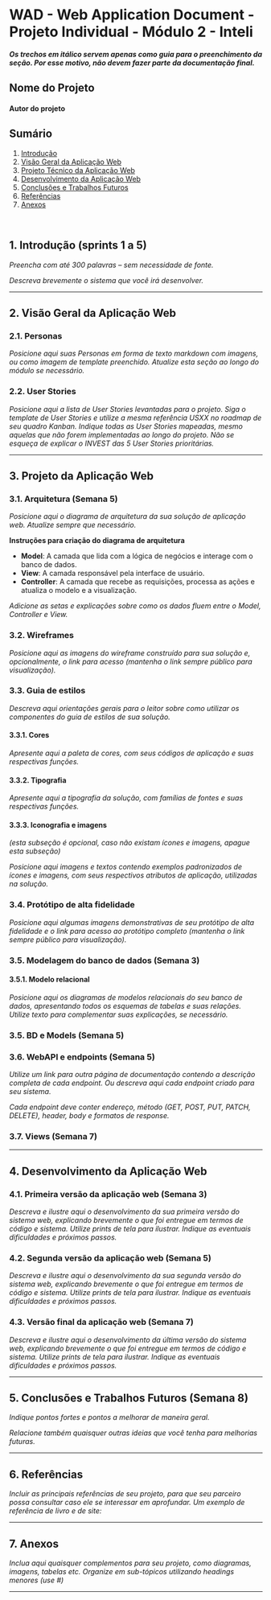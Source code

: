 # WAD - Web Application Document - Projeto Individual - Módulo 2 - Inteli

**_Os trechos em itálico servem apenas como guia para o preenchimento da seção. Por esse motivo, não devem fazer parte da documentação final._**

## Nome do Projeto

#### Autor do projeto

## Sumário

1. [Introdução](#c1)  
2. [Visão Geral da Aplicação Web](#c2)  
3. [Projeto Técnico da Aplicação Web](#c3)  
4. [Desenvolvimento da Aplicação Web](#c4)  
5. [Conclusões e Trabalhos Futuros](#c7)  
6. [Referências](#c8)  
7. [Anexos](#c9)

<br>

## <a name="c1"></a>1. Introdução (sprints 1 a 5)

*Preencha com até 300 palavras – sem necessidade de fonte.*

*Descreva brevemente o sistema que você irá desenvolver.*

---

## <a name="c2"></a>2. Visão Geral da Aplicação Web

### 2.1. Personas

*Posicione aqui suas Personas em forma de texto markdown com imagens, ou como imagem de template preenchido. Atualize esta seção ao longo do módulo se necessário.*

### 2.2. User Stories

*Posicione aqui a lista de User Stories levantadas para o projeto. Siga o template de User Stories e utilize a mesma referência USXX no roadmap de seu quadro Kanban. Indique todas as User Stories mapeadas, mesmo aquelas que não forem implementadas ao longo do projeto. Não se esqueça de explicar o INVEST das 5 User Stories prioritárias.*

---

## <a name="c3"></a>3. Projeto da Aplicação Web

### 3.1. Arquitetura (Semana 5)

*Posicione aqui o diagrama de arquitetura da sua solução de aplicação web. Atualize sempre que necessário.*

**Instruções para criação do diagrama de arquitetura**  
- **Model**: A camada que lida com a lógica de negócios e interage com o banco de dados.
- **View**: A camada responsável pela interface de usuário.
- **Controller**: A camada que recebe as requisições, processa as ações e atualiza o modelo e a visualização.
  
*Adicione as setas e explicações sobre como os dados fluem entre o Model, Controller e View.*

### 3.2. Wireframes

*Posicione aqui as imagens do wireframe construído para sua solução e, opcionalmente, o link para acesso (mantenha o link sempre público para visualização).*

### 3.3. Guia de estilos

*Descreva aqui orientações gerais para o leitor sobre como utilizar os componentes do guia de estilos de sua solução.*

#### 3.3.1. Cores

*Apresente aqui a paleta de cores, com seus códigos de aplicação e suas respectivas funções.*

#### 3.3.2. Tipografia

*Apresente aqui a tipografia da solução, com famílias de fontes e suas respectivas funções.*

#### 3.3.3. Iconografia e imagens 

*(esta subseção é opcional, caso não existam ícones e imagens, apague esta subseção)*

*Posicione aqui imagens e textos contendo exemplos padronizados de ícones e imagens, com seus respectivos atributos de aplicação, utilizadas na solução.*

### 3.4. Protótipo de alta fidelidade

*Posicione aqui algumas imagens demonstrativas de seu protótipo de alta fidelidade e o link para acesso ao protótipo completo (mantenha o link sempre público para visualização).*

### 3.5. Modelagem do banco de dados  (Semana 3)

#### 3.5.1. Modelo relacional 

*Posicione aqui os diagramas de modelos relacionais do seu banco de dados, apresentando todos os esquemas de tabelas e suas relações. Utilize texto para complementar suas explicações, se necessário.*

### 3.5. BD e Models (Semana 5)

### 3.6. WebAPI e endpoints (Semana 5)

*Utilize um link para outra página de documentação contendo a descrição completa de cada endpoint. Ou descreva aqui cada endpoint criado para seu sistema.*  

*Cada endpoint deve conter endereço, método (GET, POST, PUT, PATCH, DELETE), header, body e formatos de response.*

### 3.7. Views (Semana 7)

---

## <a name="c4"></a>4. Desenvolvimento da Aplicação Web

### 4.1. Primeira versão da aplicação web (Semana 3)

*Descreva e ilustre aqui o desenvolvimento da sua primeira versão do sistema web, explicando brevemente o que foi entregue em termos de código e sistema. Utilize prints de tela para ilustrar. Indique as eventuais dificuldades e próximos passos.*

### 4.2. Segunda versão da aplicação web (Semana 5)

*Descreva e ilustre aqui o desenvolvimento da sua segunda versão do sistema web, explicando brevemente o que foi entregue em termos de código e sistema. Utilize prints de tela para ilustrar. Indique as eventuais dificuldades e próximos passos.*

### 4.3. Versão final da aplicação web (Semana 7)

*Descreva e ilustre aqui o desenvolvimento da última versão do sistema web, explicando brevemente o que foi entregue em termos de código e sistema. Utilize prints de tela para ilustrar. Indique as eventuais dificuldades e próximos passos.*

---

## <a name="c7"></a>5. Conclusões e Trabalhos Futuros (Semana 8)

*Indique pontos fortes e pontos a melhorar de maneira geral.*

*Relacione também quaisquer outras ideias que você tenha para melhorias futuras.*

---

## <a name="c8"></a>6. Referências

_Incluir as principais referências de seu projeto, para que seu parceiro possa consultar caso ele se interessar em aprofundar. Um exemplo de referência de livro e de site:_<br>

---

## <a name="c9"></a>7. Anexos

*Inclua aqui quaisquer complementos para seu projeto, como diagramas, imagens, tabelas etc. Organize em sub-tópicos utilizando headings menores (use #)*

---
